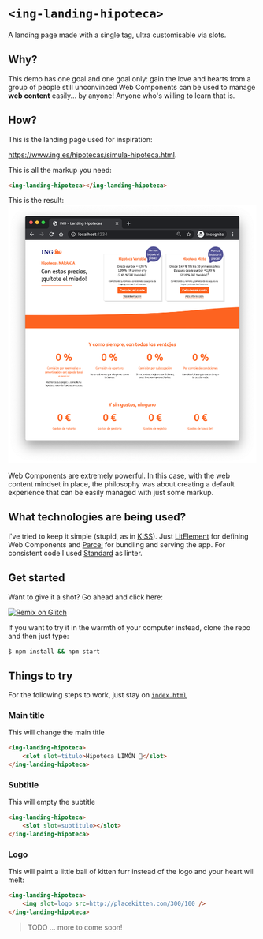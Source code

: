 # `<ing-landing-hipoteca>`
A landing page made with a single tag, ultra customisable via slots.

## Why?
This demo has one goal and one goal only: gain the love and hearts from a group of people still unconvinced Web Components can be used to manage **web content** easily... by anyone! Anyone who's willing to learn that is.


## How?
This is the landing page used for inspiration:

https://www.ing.es/hipotecas/simula-hipoteca.html.

This is all the markup you need:
```html
<ing-landing-hipoteca></ing-landing-hipoteca>
```

This is the result:
![screenshot](landing-screenshot.png)

Web Components are extremely powerful. In this case, with the web content mindset in place, the philosophy was about creating a default experience that can be easily managed with just some markup.

## What technologies are being used?
I've tried to keep it simple (stupid, as in [KISS](https://en.wikipedia.org/wiki/KISS_principle)). Just [LitElement](https://github.com/Polymer/lit-element) for defining Web Components and [Parcel](https://github.com/parcel-bundler/parcel) for bundling and serving the app. For consistent code I used [Standard](https://github.com/standard/standard) as linter.

## Get started
Want to give it a shot? Go ahead and click here:

[![Remix on Glitch](https://cdn.glitch.com/2703baf2-b643-4da7-ab91-7ee2a2d00b5b%2Fremix-button.svg)](https://glitch.com/edit/#!/import/github/jdvivar/ing-landing-hipotecas-demo)

If you want to try it in the warmth of your computer instead, clone the repo and then just type:
```bash
$ npm install && npm start
```

## Things to try
For the following steps to work, just stay on [`index.html`](index.html)

### Main title
This will change the main title
```html
<ing-landing-hipoteca>
    <slot slot=titulo>Hipoteca LIMÓN 🍋</slot>
</ing-landing-hipoteca>
```
### Subtitle
This will empty the subtitle
```html
<ing-landing-hipoteca>
    <slot slot=subtitulo></slot>
</ing-landing-hipoteca>
```
### Logo
This will paint a little ball of kitten furr instead of the logo and your heart will melt:
```html
<ing-landing-hipoteca>
    <img slot=logo src=http://placekitten.com/300/100 />
</ing-landing-hipoteca>
```

> TODO
> ... more to come soon!